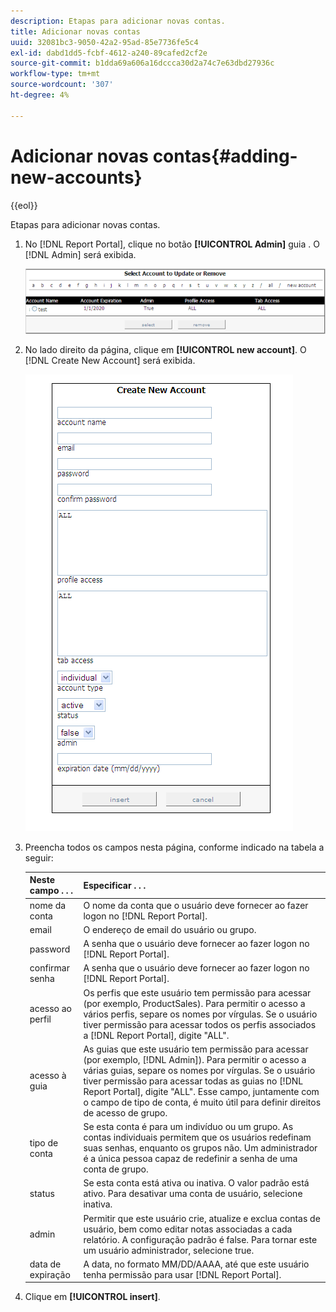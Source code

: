```yaml
---
description: Etapas para adicionar novas contas.
title: Adicionar novas contas
uuid: 32081bc3-9050-42a2-95ad-85e7736fe5c4
exl-id: dabd1dd5-fcbf-4612-a240-89cafed2cf2e
source-git-commit: b1dda69a606a16dccca30d2a74c7e63dbd27936c
workflow-type: tm+mt
source-wordcount: '307'
ht-degree: 4%

---
```


# Adicionar novas contas{#adding-new-accounts}

{{eol}}

Etapas para adicionar novas contas.

1. No [!DNL Report Portal], clique no botão **[!UICONTROL Admin]** guia . O [!DNL Admin] será exibida.

   ![](assets/report_admintag2.png)

1. No lado direito da página, clique em **[!UICONTROL new account]**. O [!DNL Create New Account] será exibida.

   ![Informações da etapa](assets/rptPort_scrn_AdminTab_createUser.png)

1. Preencha todos os campos nesta página, conforme indicado na tabela a seguir:

   | Neste campo . . . | Especificar . . . |
   |---|---|
   | nome da conta | O nome da conta que o usuário deve fornecer ao fazer logon no [!DNL Report Portal]. |
   | email | O endereço de email do usuário ou grupo. |
   | password | A senha que o usuário deve fornecer ao fazer logon no [!DNL Report Portal]. |
   | confirmar senha | A senha que o usuário deve fornecer ao fazer logon no [!DNL Report Portal]. |
   | acesso ao perfil | Os perfis que este usuário tem permissão para acessar (por exemplo, ProductSales). Para permitir o acesso a vários perfis, separe os nomes por vírgulas. Se o usuário tiver permissão para acessar todos os perfis associados a [!DNL Report Portal], digite &quot;ALL&quot;. |
   | acesso à guia | As guias que este usuário tem permissão para acessar (por exemplo, [!DNL Admin]). Para permitir o acesso a várias guias, separe os nomes por vírgulas. Se o usuário tiver permissão para acessar todas as guias no [!DNL Report Portal], digite &quot;ALL&quot;. Esse campo, juntamente com o campo de tipo de conta, é muito útil para definir direitos de acesso de grupo. |
   | tipo de conta | Se esta conta é para um indivíduo ou um grupo. As contas individuais permitem que os usuários redefinam suas senhas, enquanto os grupos não. Um administrador é a única pessoa capaz de redefinir a senha de uma conta de grupo. |
   | status | Se esta conta está ativa ou inativa. O valor padrão está ativo. Para desativar uma conta de usuário, selecione inativa. |
   | admin | Permitir que este usuário crie, atualize e exclua contas de usuário, bem como editar notas associadas a cada relatório. A configuração padrão é false. Para tornar este um usuário administrador, selecione true. |
   | data de expiração | A data, no formato MM/DD/AAAA, até que este usuário tenha permissão para usar [!DNL Report Portal]. |

1. Clique em **[!UICONTROL insert]**.
